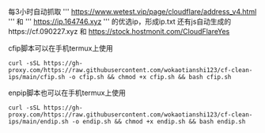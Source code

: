 每3小时自动抓取
'''
https://www.wetest.vip/page/cloudflare/address_v4.html
'''
和
'''
 https://ip.164746.xyz
 '''
的优选ip，形成ip.txt 
还有js自动生成的https://cf.090227.xyz 和
https://stock.hostmonit.com/CloudFlareYes

cfip脚本可以在手机termux上使用
```
curl -sSL https://gh-proxy.com/https://raw.githubusercontent.com/wokaotianshi123/cf-clean-ips/main/cfip.sh -o cfip.sh && chmod +x cfip.sh && bash cfip.sh

```
enpip脚本也可以在手机termux上使用
```
curl -sSL https://gh-proxy.com/https://raw.githubusercontent.com/wokaotianshi123/cf-clean-ips/main/endip.sh -o endip.sh && chmod +x endip.sh && bash endip.sh

```
